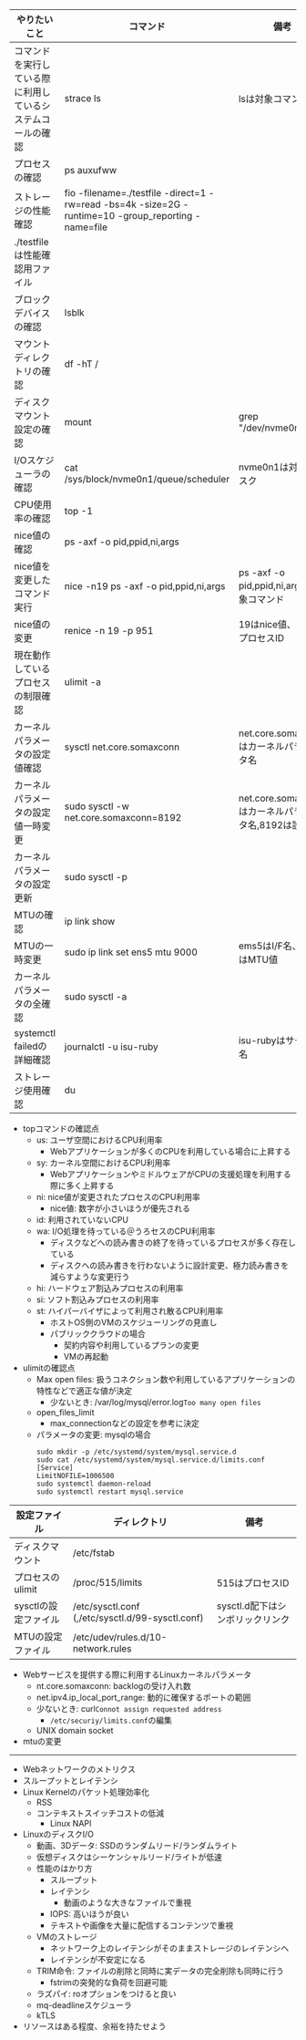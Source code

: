
|  やりたいこと  |     コマンド      | 備考 |
| --- | ----------- | ------- |
|  コマンドを実行している際に利用しているシステムコールの確認   | strace ls |  lsは対象コマンド    |
| プロセスの確認    | ps auxufww |       |
| ストレージの性能確認 | fio -filename=./testfile -direct=1 -rw=read -bs=4k -size=2G -runtime=10 -group_reporting -name=file
 | ./testfileは性能確認用ファイル |
| ブロックデバイスの確認    |  lsblk |       |
| マウントディレクトリの確認    |  df -hT / |       |
| ディスクマウント設定の確認    |   mount |grep "/dev/nvme0n1" | /dev/nvme0n1は対象ディスク |
| I/Oスケジューラの確認    |   cat /sys/block/nvme0n1/queue/scheduler | nvme0n1は対象ディスク |
| CPU使用率の確認    |   top -1 |  |
| nice値の確認    |   ps -axf -o pid,ppid,ni,args |  |
| nice値を変更したコマンド実行    |    nice -n19 ps -axf -o pid,ppid,ni,args | ps -axf -o pid,ppid,ni,args は対象コマンド |
| nice値の変更    |   renice -n 19 -p 951  | 19はnice値、951はプロセスID |
| 現在動作しているプロセスの制限確認    |   ulimit -a  |  |
| カーネルパラメータの設定値確認    |   sysctl net.core.somaxconn  | net.core.somaxconnはカーネルパラメータ名 |
| カーネルパラメータの設定値一時変更    |   sudo sysctl -w net.core.somaxconn=8192  | net.core.somaxconnはカーネルパラメータ名,8192は設定値 |
| カーネルパラメータの設定更新 |   sudo sysctl -p  |  |
| MTUの確認 | ip link show |  |
| MTUの一時変更 | sudo ip link set ens5 mtu 9000 | ems5はI/F名、9000はMTU値 |
| カーネルパラメータの全確認 |   sudo sysctl -a  |  |
| systemctl failedの詳細確認 |  journalctl -u isu-ruby  | isu-rubyはサービス名 |
| ストレージ使用確認 |  du   |  |


- topコマンドの確認点
  - us: ユーザ空間におけるCPU利用率
    - Webアプリケーションが多くのCPUを利用している場合に上昇する
  - sy: カーネル空間におけるCPU利用率
    - WebアプリケーションやミドルウェアがCPUの支援処理を利用する際に多く上昇する
  - ni: nice値が変更されたプロセスのCPU利用率
    - nice値: 数字が小さいほうが優先される
  - id: 利用されていないCPU
  - wa: I/O処理を待っている＠うろセスのCPU利用率
    - ディスクなどへの読み書きの終了を待っているプロセスが多く存在している
    - ディスクへの読み書きを行わないように設計変更、極力読み書きを減らすような変更行う
  - hi: ハードウェア割込みプロセスの利用率
  - si: ソフト割込みプロセスの利用率
  - st: ハイパーバイザによって利用され散るCPU利用率
    - ホストOS側のVMのスケジューリングの見直し
    - パブリッククラウドの場合
      - 契約内容や利用しているプランの変更
      - VMの再起動
- ulimitの確認点
  - Max open files: 扱うコネクション数や利用しているアプリケーションの特性などで適正な値が決定
    - 少ないとき: /var/log/mysql/error.log`Too many open files`
  - open_files_limit
    - max_connectionなどの設定を参考に決定 
  - パラメータの変更: mysqlの場合
    ```
    sudo mkdir -p /etc/systemd/system/mysql.service.d
    sudo cat /etc/systemd/system/mysql.service.d/limits.conf
    [Service]
    LimitNOFILE=1006500
    sudo systemctl daemon-reload
    sudo systemctl restart mysql.service
    ```
 
|  設定ファイル  |    ディレクトリ      | 備考 |
| --- | ----------- | ------- |
| ディスクマウント   | /etc/fstab |  |
| プロセスのulimit   | /proc/515/limits | 515はプロセスID |
| sysctlの設定ファイル   | /etc/sysctl.conf (,/etc/sysctl.d/99-sysctl.conf) | sysctl.d配下はシンボリックリンク |
| MTUの設定ファイル   |  /etc/udev/rules.d/10-network.rules |  |

- Webサービスを提供する際に利用するLinuxカーネルパラメータ
  - nt.core.somaxconn: backlogの受け入れ数
   - net.ipv4.ip_local_port_range: 動的に確保するポートの範囲
    - 少ないとき: curl`Connot assign requested address`
      - `/etc/securiy/limits.conf`の編集
    -  UNIX domain socket
 - mtuの変更 

---
- Webネットワークのメトリクス
 - スループットとレイテンシ
- Linux Kernelのパケット処理効率化
  - RSS
  - コンテキストスイッチコストの低減
    - Linux NAPI
- LinuxのディスクI/O  
  - 動画、3Dデータ: SSDのランダムリード/ランダムライト
  - 仮想ディスクはシーケンシャルリード/ライトが低速
  - 性能のはかり方
    - スループット
    - レイテンシ
      - 動画のような大きなファイルで重視
    - IOPS: 高いほうが良い
     - テキストや画像を大量に配信するコンテンツで重視
  - VMのストレージ
    - ネットワーク上のレイテンシがそのままストレージのレイテンシへ
    - レイテンシが不安定になる
  - TRIM命令: ファイルの削除と同時に実データの完全削除も同時に行う
    - fstrimの突発的な負荷を回避可能
  - ラズパイ: roオプションをつけると良い
  - mq-deadlineスケジューラ
  - kTLS
- リソースはある程度、余裕を持たせよう





